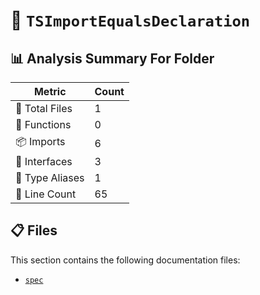 # 📁 `TSImportEqualsDeclaration`

## 📊 Analysis Summary For Folder

| Metric | Count |
|--------|-------|
| 📁 Total Files | 1 |
| 🔧 Functions | 0 |
| 📦 Imports | 6 |
| 📐 Interfaces | 3 |
| 📑 Type Aliases | 1 |
| 🔢 Line Count | 65 |


## 📋 Files

This section contains the following documentation files:

- [`spec`](./spec.md)